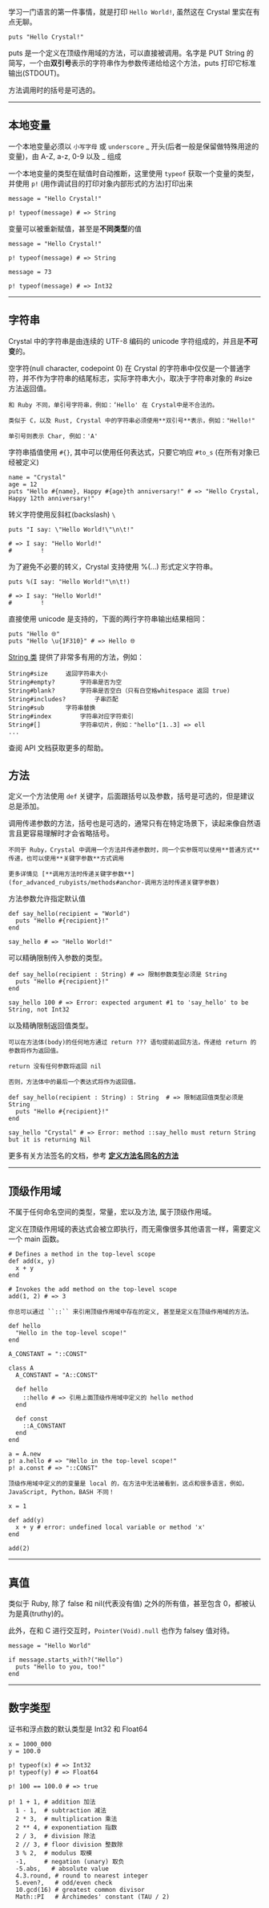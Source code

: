 学习一门语言的第一件事情，就是打印 `Hello World!`, 虽然这在 Crystal 里实在有点无聊。

```crystal
puts "Hello Crystal!"
```

puts 是一个定义在顶级作用域的方法，可以直接被调用。名字是 PUT String 的简写，一个由**双引号**表示的字符串作为参数传递给给这个方法，puts 打印它标准输出(STDOUT)。

方法调用时的括号是可选的。

----------

## 本地变量

一个本地变量必须以 `小写字母` 或 `underscore` _ 开头(后者一般是保留做特殊用途的变量)，由 A-Z, a-z, 0-9 以及 _ 组成

一个本地变量的类型在赋值时自动推断，这里使用 `typeof` 获取一个变量的类型，并使用 `p!` (用作调试目的打印对象内部形式的方法)打印出来

```crystal
message = "Hello Crystal!"

p! typeof(message) # => String
```

变量可以被重新赋值，甚至是**不同类型**的值

```crystal
message = "Hello Crystal!"

p! typeof(message) # => String

message = 73

p! typeof(message) # => Int32
```

--------------

## 字符串

Crystal 中的字符串是由连续的 UTF-8 编码的 unicode 字符组成的，并且是**不可变**的。

空字符(null character, codepoint 0) 在 Crystal 的字符串中仅仅是一个普通字符，并不作为字符串的结尾标志，实际字符串大小，取决于字符串对象的 #size 方法返回值。


```
和 Ruby 不同，单引号字符串，例如：‘Hello' 在 Crystal中是不合法的。

类似于 C，以及 Rust, Crystal 中的字符串必须使用**双引号**表示，例如："Hello!"

单引号则表示 Char, 例如：'A'
```

字符串插值使用 `#{}`, 其中可以使用任何表达式，只要它响应 `#to_s` (在所有对象已经被定义)

```crystal
name = "Crystal"
age = 12
puts "Hello #{name}, Happy #{age}th anniversary!" # => "Hello Crystal, Happy 12th anniversary!"
```
 
转义字符使用反斜杠(backslash) `\`

```crystal
puts "I say: \"Hello World!\"\n\t!"

# => I say: "Hello World!"
#        !
```

为了避免不必要的转义，Crystal 支持使用 %(...) 形式定义字符串。

```crystal
puts %(I say: "Hello World!"\n\t!)

# => I say: "Hello World!"
#        !
```

直接使用 unicode 是支持的，下面的两行字符串输出结果相同：

```crystal
puts "Hello 🌐"
puts "Hello \u{1F310}" # => Hello 🌐
```

[String 类](https://crystal-lang.org/api/latest/String.html) 提供了非常多有用的方法，例如：

```text
String#size		返回字符串大小
String#empty?		字符串是否为空
String#blank?		字符串是否空白（只有白空格whitespace 返回 true)
String#includes?		子串匹配
String#sub		字符串替换
String#index		字符串对应字符索引
String#[]			字符串切片，例如："hello"[1..3] => ell
...
```

查阅 API 文档获取更多的帮助。

## 方法

定义一个方法使用 `def` 关键字，后面跟括号以及参数，括号是可选的，但是建议总是添加。

调用传递参数的方法，括号也是可选的，通常只有在特定场景下，读起来像自然语言且更容易理解时才会省略括号。

```
不同于 Ruby，Crystal 中调用一个方法并传递参数时，同一个实参既可以使用**普通方式**传递，也可以使用**关键字参数**方式调用

更多详情见 [**调用方法时传递关键字参数**](for_advanced_rubyists/methods#anchor-调用方法时传递关键字参数)

```

方法参数允许指定默认值

```crystal
def say_hello(recipient = "World")
  puts "Hello #{recipient}!"
end

say_hello # => "Hello World!"
```

可以精确限制传入参数的类型。

```crystal
def say_hello(recipient : String) # => 限制参数类型必须是 String
  puts "Hello #{recipient}!"
end

say_hello 100 # => Error: expected argument #1 to 'say_hello' to be String, not Int32
```

以及精确限制返回值类型。


```
可以在方法体(body)的任何地方通过 return ??? 语句提前返回方法，传递给 return 的参数将作为返回值。

return 没有任何参数将返回 nil 

否则，方法体中的最后一个表达式将作为返回值。
```

```crystal
def say_hello(recipient : String) : String  # => 限制返回值类型必须是 String
  puts "Hello #{recipient}!"
end

say_hello "Crystal" # => Error: method ::say_hello must return String but it is returning Nil
```

更多有关方法签名的文档，参考 [**定义方法名同名的方法**](for_advanced_rubyists/methods#anchor-定义方法名同名的方法)

--------

## 顶级作用域

不属于任何命名空间的类型，常量，宏以及方法, 属于顶级作用域。

定义在顶级作用域的表达式会被立即执行，而无需像很多其他语言一样，需要定义一个 main 函数。

```crystal
# Defines a method in the top-level scope
def add(x, y)
  x + y
end

# Invokes the add method on the top-level scope
add(1, 2) # => 3
```

```
你总可以通过 ``::`` 来引用顶级作用域中存在的定义, 甚至是定义在顶级作用域的方法。
```

```crystal
def hello
  "Hello in the top-level scope!"
end

A_CONSTANT = "::CONST"

class A
  A_CONSTANT = "A::CONST"
  
  def hello
    ::hello # => 引用上面顶级作用域中定义的 hello method
  end

  def const
    ::A_CONSTANT
  end
end

a = A.new
p! a.hello # => "Hello in the top-level scope!"
p! a.const # => "::CONST"
```

```
顶级作用域中定义的的变量是 local 的，在方法中无法被看到，这点和很多语言，例如，JavaScript, Python，BASH 不同！
```

```crystal
x = 1

def add(y)
  x + y # error: undefined local variable or method 'x'
end

add(2)
```

-----

## 真值

类似于 Ruby, 除了 false 和 nil(代表没有值) 之外的所有值，甚至包含 0，都被认为是真(truthy)的。

此外，在和 C 进行交互时，`Pointer(Void).null` 也作为 falsey 值对待。

```crystal
message = "Hello World"

if message.starts_with?("Hello")
  puts "Hello to you, too!"
end
```

----

## 数字类型

证书和浮点数的默认类型是 Int32 和 Float64

```crystal
x = 1000_000
y = 100.0

p! typeof(x) # => Int32
p! typeof(y) # => Float64

p! 100 == 100.0 # => true

p! 1 + 1, # addition 加法
  1 - 1,  # subtraction 减法
  2 * 3,  # multiplication 乘法
  2 ** 4, # exponentiation 指数
  2 / 3,  # division 除法
  2 // 3, # floor division 整数除
  3 % 2,  # modulus 取模
  -1,     # negation (unary) 取负
  -5.abs,   # absolute value
  4.3.round, # round to nearest integer
  5.even?,   # odd/even check
  10.gcd(16) # greatest common divisor
  Math::PI   # Archimedes' constant (TAU / 2)
```
